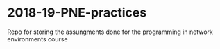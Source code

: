 # 2018-19-PNE-practices
Repo for storing the assungments done for the programming in network environments course 
